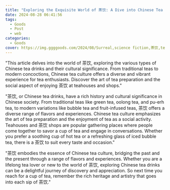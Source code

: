 ```yaml
---
title: "Exploring the Exquisite World of 茶饮: A Dive into Chinese Tea Drinks"
date: 2024-08-28 06:41:56
tags:
  - Goods
  - Post
  - web
categories:
  - Goods
cover: https://img.ggggoods.com/2024/08/Surreal,science fiction,茶饮,tea,technology,tech,diagrams,renderings,colors_20240830_00001_.png
---
```


"This article delves into the world of 茶饮, exploring the various types of Chinese tea drinks and their cultural significance. From traditional teas to modern concoctions, Chinese tea culture offers a diverse and vibrant experience for tea enthusiasts. Discover the art of tea preparation and the social aspect of enjoying 茶饮 at teahouses and shops."

"茶饮, or Chinese tea drinks, have a rich history and cultural significance in Chinese society. From traditional teas like green tea, oolong tea, and pu-erh tea, to modern variations like bubble tea and fruit-infused teas, 茶饮 offers a diverse range of flavors and experiences. Chinese tea culture emphasizes the art of tea preparation and the enjoyment of tea as a social activity. Teahouses and 茶饮 shops are popular gathering places where people come together to savor a cup of tea and engage in conversations. Whether you prefer a soothing cup of hot tea or a refreshing glass of iced bubble tea, there is a 茶饮 to suit every taste and occasion."

"茶饮 embodies the essence of Chinese tea culture, bridging the past and the present through a range of flavors and experiences. Whether you are a lifelong tea lover or new to the world of 茶饮, exploring Chinese tea drinks can be a delightful journey of discovery and appreciation. So next time you reach for a cup of tea, remember the rich heritage and artistry that goes into each sip of 茶饮."
